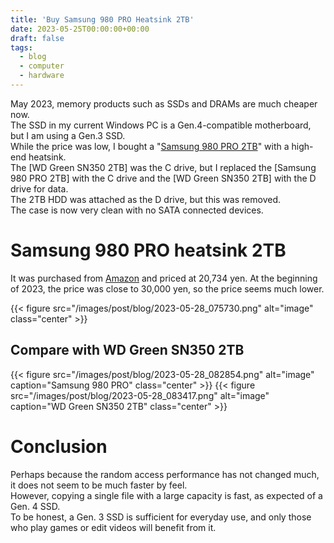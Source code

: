 ```yaml
---
title: 'Buy Samsung 980 PRO Heatsink 2TB'
date: 2023-05-25T00:00:00+00:00
draft: false
tags:
  - blog
  - computer
  - hardware
---
```


May 2023, memory products such as SSDs and DRAMs are much cheaper now.  
The SSD in my current Windows PC is a Gen.4-compatible motherboard, but I am using a Gen.3 SSD.  
While the price was low, I bought a "[Samsung 980 PRO 2TB](https://www.amazon.co.jp/gp/product/B09G6HVRL6?tag=maftracking364812-22&linkCode=ure&creative=6339)" with a high-end heatsink.  
The [WD Green SN350 2TB] was the C drive, but I replaced the [Samsung 980 PRO 2TB] with the C drive and the [WD Green SN350 2TB] with the D drive for data.  
The 2TB HDD was attached as the D drive, but this was removed.  
The case is now very clean with no SATA connected devices.

# Samsung 980 PRO heatsink 2TB

It was purchased from [Amazon](https://www.amazon.co.jp/gp/product/B09G6HVRL6?tag=maftracking364812-22&linkCode=ure&creative=6339) and priced at 20,734 yen.
At the beginning of 2023, the price was close to 30,000 yen, so the price seems much lower.  

{{< figure src="/images/post/blog/2023-05-28_075730.png" alt="image" class="center" >}}

## Compare with WD Green SN350 2TB

{{< figure src="/images/post/blog/2023-05-28_082854.png" alt="image" caption="Samsung 980 PRO" class="center" >}}
{{< figure src="/images/post/blog/2023-05-28_083417.png" alt="image" caption="WD Green SN350 2TB" class="center" >}}

# Conclusion

Perhaps because the random access performance has not changed much, it does not seem to be much faster by feel.  
However, copying a single file with a large capacity is fast, as expected of a Gen. 4 SSD.  
To be honest, a Gen. 3 SSD is sufficient for everyday use, and only those who play games or edit videos will benefit from it.  
